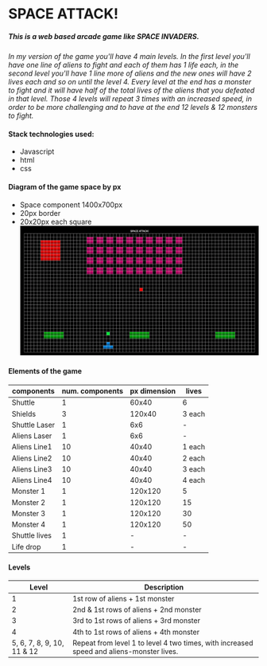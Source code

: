 # SPACE ATTACK!

##### This is a web based arcade game like SPACE INVADERS.
*In my version of the game you'll have 4 main levels. In the first level you'll have one line of aliens to fight and each of them has 1 life each, in the second level you'll have 1 line more of aliens and the new ones will have 2 lives each and so on until the level 4. Every level at the end has a monster to fight and it will have half of the total lives of the aliens that you defeated in that level. Those 4 levels will repeat 3 times with an increased speed, in order to be more challenging and to have at the end 12 levels & 12 monsters to fight.*

#### Stack technologies used:
  - Javascript
  - html
  - css  

#### Diagram of the game space by px  
- Space component 1400x700px
- 20px border
- 20x20px each square
![Diagram_game](./px_diagram_game.png)

#### Elements of the game

| components    | num. components | px dimension | lives |
|---------------|-----------------|--------------|-------|
|Shuttle        |1                |60x40         |6      |
|Shields        |3                |120x40        |3 each |
|Shuttle Laser  |1                |6x6           |-      |
|Aliens Laser   |1                |6x6           |-      |
|Aliens Line1   |10               |40x40         |1 each |
|Aliens Line2   |10               |40x40         |2 each |
|Aliens Line3   |10               |40x40         |3 each |
|Aliens Line4   |10               |40x40         |4 each |
|Monster 1      |1                |120x120       |5      |
|Monster 2      |1                |120x120       |15     |
|Monster 3      |1                |120x120       |30     |
|Monster 4      |1                |120x120       |50     |
|Shuttle lives  |1                |-             |-      |
|Life drop      |1                |-             |-      |

#### Levels

| Level       | Description                             |
|-------------|-----------------------------------------|
| 1           | 1st row of aliens + 1st monster         |
| 2           | 2nd & 1st rows of aliens + 2nd monster  |
| 3           | 3rd to 1st rows of aliens + 3rd monster |
| 4           | 4th to 1st rows of aliens + 4th monster |
| 5, 6, 7, 8, 9, 10, 11 & 12 | Repeat from level 1 to level 4 two times, with increased speed and aliens-monster lives. |
